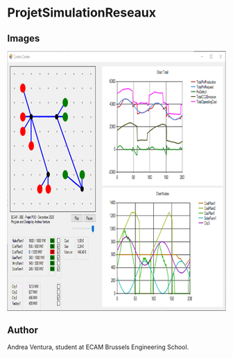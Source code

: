 # ProjetSimulationReseaux



## Images

<p align="center">
<img src="img/ControlCenter.png" alt="The graphical UI" height="600">
</p>

## Author

Andrea Ventura, student at ECAM Brussels Engineering School.

##
